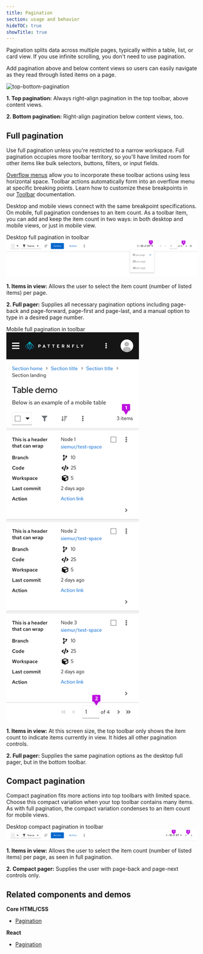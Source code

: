 ```yaml
---
title: Pagination
section: usage and behavior
hideTOC: true
showTitle: true
---
```

Pagination splits data across multiple pages, typically within a table, list, or card view. If you use infinite scrolling, you don't need to use pagination.

Add pagination above and below content views so users can easily navigate as they read through listed items on a page.

![top-bottom-pagination](./img/top-bottom-pagination.png)

**1. Top pagination:** Always right-align pagination in the top toolbar, above content views.

**2. Bottom pagination:** Right-align pagination below content views, too.

## Full pagination

Use full pagination unless you're restricted to a narrow workspace. Full pagination occupies more toolbar territory, so you'll have limited room for other items like bulk selectors, buttons, filters, or input fields. 

[Overflow menus](http://patternfly.org/v4/design-guidelines/usage-and-behavior/toolbar#overflow-menus) allow you to incorporate these toolbar actions using less horizontal space. Toolbar actions automatically form into an overflow menu at specific breaking points. Learn how to customize these breakpoints in our [Toolbar](/design-guidelines/usage-and-behavior/toolbar) documentation.

Desktop and mobile views connect with the same breakpoint specifications. On mobile, full pagination condenses to an item count. As a toolbar item, you can add and keep the item count in two ways: in both desktop and mobile views, or just in mobile view.

Desktop full pagination in toolbar
![full-pagination](./img/full-pagination.png)

**1. Items in view:** Allows the user to select the item count (number of listed items) per page.

**2. Full pager:** Supplies all necessary pagination options including page-back and page-forward, page-first and page-last, and a manual option to type in a desired page number.

Mobile full pagination in toolbar
![mobile-pagination](./img/mobile-pagination.png)

**1. Items in view:** At this screen size, the top toolbar only shows the item count to indicate items currently in view. It hides all other pagination controls. 

**2. Full pager:** Supplies the same pagination options as the desktop full pager, but in the bottom toolbar.

## Compact pagination

Compact pagination fits more actions into top toolbars with limited space. Choose this compact variation when your top toolbar contains many items. As with full pagination, the compact variation condenses to an item count for mobile views.

Desktop compact pagination in toolbar
![compact-pagination](./img/compact-pagination.png)

**1. Items in view:** Allows the user to select the item count (number of listed items) per page, as seen in full pagination.

**2. Compact pager:** Supplies the user with page-back and page-next controls only.

## Related components and demos
**Core HTML/CSS**
* [Pagination](/documentation/core/components/pagination)

**React**
* [Pagination](/documentation/react/components/pagination)